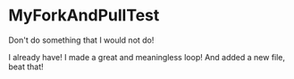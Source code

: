 # MyForkAndPullTest

Don't do something that I would not do!

I already have! I made a great and meaningless loop! And added a new file, beat that!
